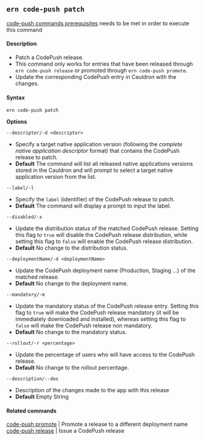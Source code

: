 ## `ern code-push patch`

[code-push commands prerequisites] needs to be met in order to execute this command

#### Description

* Patch a CodePush release.
* This command only works for entries that have been released through `ern code-push release` or promoted through `ern code-push promote`.
* Update the corresponding CodePush entry in Cauldron with the changes.

#### Syntax

`ern code-push patch`  

**Options**  

`--descriptor/-d <descriptor>`

* Specify a target native application version (following the *complete native application descriptor* format) that contains the CodePush release to patch.
* **Default**  The command will list all released native applications versions stored in the Cauldron and will prompt to select a target native application version from the list.

`--label/-l`

* Specify the `label` (identifier) of the CodePush release to patch.
* **Default** The command will display a prompt to input the label.

`--disabled/-x`

* Update the distribution status of the matched CodePush release. Setting this flag to `true` will disable the CodePush release distribution, while setting this flag to `false` will enable the CodePush release distribution.
* **Default** No change to the distribution status.

`--deploymentName/-d <deploymentName>`

* Update the CodePush deployment name (Production, Staging ...) of the matched release.
* **Default** No change to the deployment name.

`--mandatory/-m`

* Update the mandatory status of the CodePush release entry. Setting this flag to `true` will make the CodePush release mandatory (it will be immediately downloaded and installed), whereas setting this flag to `false` will make the CodePush release non mandatory.
* **Default** No change to the mandatory status.

`--rollout/-r <percentage>`

* Update the percentage of users who will have access to the CodePush release.
* **Default**  No change to the rollout percentage.

`--description/--des`
* Description of the changes made to the app with this release
* **Default**  Empty String

#### Related commands

[code-push promote] | Promote a release to a different deployment name  
[code-push release] | Issue a CodePush release
 
[code-push promote]: ./promote.md
[code-push release]: ./release.md
[code-push commands prerequisites]: ../code-push.md